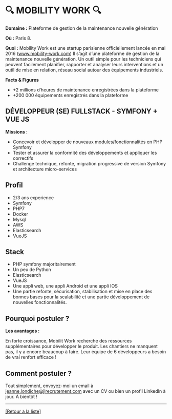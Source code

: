 # 🔍 MOBILITY WORK 🔍

**Domaine :**  Plateforme de gestion de la maintenance nouvelle génération

**Où :** Paris 8.

**Quoi :** Mobility Work est une startup parisienne officiellement lancée en mai 2016 (www.mobility-work.com) Il s’agit d’une plateforme de gestion de la maintenance nouvelle génération. Un outil simple pour les techniciens qui peuvent facilement planifier, rapporter et analyser leurs interventions et un outil de mise en relation, réseau social autour des équipements industriels. 

**Facts & Figures**

* +2 millions d’heures de maintenance enregistrées dans la plateforme
* +200 000 équipements enregistrés dans la plateforme

## DÉVELOPPEUR (SE) FULLSTACK - SYMFONY + VUE JS

**Missions :**

* Concevoir et développer de nouveaux modules/fonctionnalités en PHP Symfony
* Tester et assurer la conformité des développements et appliquer les correctifs
* Challenge technique, refonte, migration progressive de version Symfony et architecture micro-services

## Profil

* 2/3 ans experience
* Symfony
* PHP7
* Docker
* Mysql
* AWS
* Elasticsearch
* VueJS

## Stack

* PHP symfony majoritairement
* Un peu de Python
* Elasticsearch
* VueJS
* Une appli web, une appli Android et une appli IOS
* Une partie refonte, sécurisation, stabilisation et mise en place des bonnes bases pour la scalabilité et une partie développement de nouvelles fonctionnalités.

## Pourquoi postuler ?

**Les avantages :** 

En forte croissance, Mobilit Work recherche des ressources supplémentaires pour développer le produit. Les chantiers ne manquent pas, il y a encore beaucoup à faire. Leur équipe de 6 développeurs a besoin de vrai renfort efficace !

## Comment postuler ?

Tout simplement, envoyez-moi un email à jeanne.londiche@jlrecrutement.com avec un CV ou bien un profil LinkedIn à jour. À bientôt ! 

----
<a href="https://github.com/jlondiche/job-board-php/blob/master/README.md">[Retour a la liste]</a>